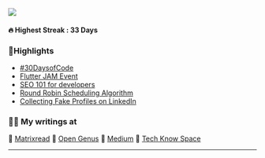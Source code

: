 <img align="center" src="https://raw.githubusercontent.com/abhiramready/AbhiramWrites/master/Images/AbhiramWrites.png"/>

#### 🔥 Highest Streak : 33 Days

### 🚀Highlights

- [#30DaysofCode](https://matrixread.com/30daysofcode/)
- [Flutter JAM Event](https://medium.com/fnplus/flutter-jam-gdgchennai-b36f8539c7fb)
- [SEO 101 for developers](https://matrixread.com/seo-101-for-developers/)
- [Round Robin Scheduling Algorithm](https://iq.opengenus.org/round-robin-scheduling/)
- [Collecting Fake Profiles on LinkedIn](https://matrixread.com/collecting-fake-profiles-on-linkedin/)

### 👨‍🚀 My writings at

📍 [Matrixread](https://matrixread.com/author/abhi/)
📍 [ Open Genus](https://iq.opengenus.org/author/abhiram/)
📍 [ Medium](https://abhiram-ready.medium.com/)
📍 [ Tech Know Space](https://techknowspace.wordpress.com/author/abhiramreddy31/)

***

